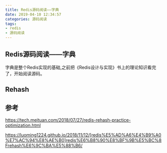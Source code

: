 ```yaml
---
title: Redis源码阅读——字典
date: 2019-04-10 12:34:57
categories: 源码阅读
tags:
- redis
- 源码阅读
---
```


## Redis源码阅读——字典

字典是整个Redis实现的基础,之前把《Redis设计与实现》书上的理论知识看完了，开始阅读源码。

<!--more-->

## Rehash



## 参考

<https://tech.meituan.com/2018/07/27/redis-rehash-practice-optimization.html>

<https://luoming1224.github.io/2018/11/12/[redis%E5%AD%A6%E4%B9%A0%E7%AC%94%E8%AE%B0]redis%E6%B8%90%E8%BF%9B%E5%BC%8Frehash%E6%9C%BA%E5%88%B6/>

